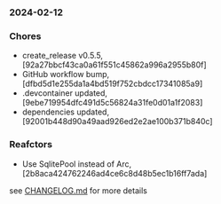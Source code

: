 ### 2024-02-12

### Chores
+ create_release v0.5.5, [92a27bbcf43ca0a61f551c45862a996a2955b80f]
+ GitHub workflow bump, [dfbd5d1e255da1a4bd519f752cbdcc17341085a9]
+ .devcontainer updated, [9ebe719954dfc491d5c56824a31fe0d01a1f2083]
+ dependencies updated, [92001b448d90a49aad926ed2e2ae100b371b840c]

### Reafctors
+ Use SqlitePool instead of Arc<SqlitePool>, [2b8aca424762246ad4ce6c8d48b5ec1b16ff7ada]

see <a href='https://github.com/mrjackwills/sysup/blob/main/CHANGELOG.md'>CHANGELOG.md</a> for more details
